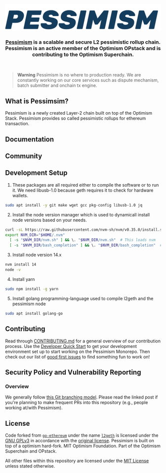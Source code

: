 <div align="center">
  <br />
  <br />
  <a href=""><img alt="Pessimism" src="https://raw.githubusercontent.com/ethereum-pessimism/media/f7147b15246ae829c8e628e8e851347235a00193/assets/svg/Blue%20Text.svg" width=600></a>
  <br />
  <h3><a href="">Pessimism</a> is a scalable and secure L2 pessimistic rollup chain. Pessimism is an active member of the Optimism OPstack and is contributing to the Optimism Superchain.</h3>
  <br />
</div>

> **Warning**
> Pessimism is no where to production ready. We are constantly working on our core services such as dispute mechanism, batch submitter and onchain tx engine. 

## What is Pessimsim?

Pessimism is a newly created Layer-2 chain built on top of the Optimism Stack. Pessimism provides so called pessimistic rollups for ethereum transaction. 

## Documentation

## Community

## Development Setup

1. These packages are all required either to compile the software or to run it. We need libusb-1.0 because geth requires it to check for hardware wallets.

```bash
sudo apt install -y git make wget gcc pkg-config libusb-1.0 jq
```

2. Install the node version manager which is used to dynamicall install node versions based on your needs.

```bash
curl -sL https://raw.githubusercontent.com/nvm-sh/nvm/v0.35.0/install.sh -o install_nvm.sh | bash
export NVM_DIR="$HOME/.nvm"
  [ -s "$NVM_DIR/nvm.sh" ] && \. "$NVM_DIR/nvm.sh"  # This loads nvm
  [ -s "$NVM_DIR/bash_completion" ] && \. "$NVM_DIR/bash_completion"  # This loads nvm bash_completion
```

3. Install node version 14.x

```bash
nvm install 14
node -v
```

4. Install yarn 

```bash
sudo npm install -g yarn 
```

5. Install golang programming-language used to compile l2geth and the pessimism node

```bash
sudo apt install golang-go
```


## Contributing

Read through [CONTRIBUTING.md](./CONTRIBUTING.md) for a general overview of our contribution process.
Use the [Developer Quick Start](./CONTRIBUTING.md#development-quick-start) to get your development environment set up to start working on the Pessimism Monorepo.
Then check out our list of [good first issues]() to find something fun to work on!

## Security Policy and Vulnerability Reporting

### Overview

We generally follow [this Git branching model](https://nvie.com/posts/a-successful-git-branching-model/).
Please read the linked post if you're planning to make frequent PRs into this repository (e.g., people working at/with Pessimism).


## License

Code forked from [`go-ethereum`](https://github.com/ethereum/go-ethereum) under the name [`l2geth`](https://github.com/ethereum-pessimism/pessimism/tree/master/l2geth) is licensed under the [GNU GPLv3](https://gist.github.com/kn9ts/cbe95340d29fc1aaeaa5dd5c059d2e60) in accordance with the [original license](https://github.com/ethereum/go-ethereum/blob/master/COPYING). Pessimism is built on top of a optimism hard-fork. MIT Optimism Foundation. Part of the Optimism Superchain and OPstack. 

All other files within this repository are licensed under the [MIT License](https://github.com/ethereum-pessimism/pessimism/blob/master/LICENSE) unless stated otherwise.

